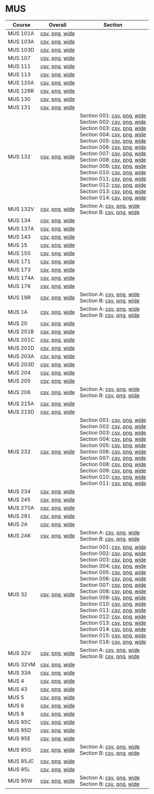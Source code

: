 # MUS

| Course | Overall | Section |
| ------ | ------- | ------- |
| MUS 101A | [csv](https://github.com/UCSD-Historical-Enrollment-Data/2023Fall/blob/main/overall/MUS%20101A.csv), [png](https://raw.githubusercontent.com/UCSD-Historical-Enrollment-Data/2023Fall/main/plot_overall/MUS%20101A.png), [wide](https://raw.githubusercontent.com/UCSD-Historical-Enrollment-Data/2023Fall/main/plot_overall_wide/MUS%20101A.png) |  |
| MUS 103A | [csv](https://github.com/UCSD-Historical-Enrollment-Data/2023Fall/blob/main/overall/MUS%20103A.csv), [png](https://raw.githubusercontent.com/UCSD-Historical-Enrollment-Data/2023Fall/main/plot_overall/MUS%20103A.png), [wide](https://raw.githubusercontent.com/UCSD-Historical-Enrollment-Data/2023Fall/main/plot_overall_wide/MUS%20103A.png) |  |
| MUS 103D | [csv](https://github.com/UCSD-Historical-Enrollment-Data/2023Fall/blob/main/overall/MUS%20103D.csv), [png](https://raw.githubusercontent.com/UCSD-Historical-Enrollment-Data/2023Fall/main/plot_overall/MUS%20103D.png), [wide](https://raw.githubusercontent.com/UCSD-Historical-Enrollment-Data/2023Fall/main/plot_overall_wide/MUS%20103D.png) |  |
| MUS 107 | [csv](https://github.com/UCSD-Historical-Enrollment-Data/2023Fall/blob/main/overall/MUS%20107.csv), [png](https://raw.githubusercontent.com/UCSD-Historical-Enrollment-Data/2023Fall/main/plot_overall/MUS%20107.png), [wide](https://raw.githubusercontent.com/UCSD-Historical-Enrollment-Data/2023Fall/main/plot_overall_wide/MUS%20107.png) |  |
| MUS 111 | [csv](https://github.com/UCSD-Historical-Enrollment-Data/2023Fall/blob/main/overall/MUS%20111.csv), [png](https://raw.githubusercontent.com/UCSD-Historical-Enrollment-Data/2023Fall/main/plot_overall/MUS%20111.png), [wide](https://raw.githubusercontent.com/UCSD-Historical-Enrollment-Data/2023Fall/main/plot_overall_wide/MUS%20111.png) |  |
| MUS 113 | [csv](https://github.com/UCSD-Historical-Enrollment-Data/2023Fall/blob/main/overall/MUS%20113.csv), [png](https://raw.githubusercontent.com/UCSD-Historical-Enrollment-Data/2023Fall/main/plot_overall/MUS%20113.png), [wide](https://raw.githubusercontent.com/UCSD-Historical-Enrollment-Data/2023Fall/main/plot_overall_wide/MUS%20113.png) |  |
| MUS 120A | [csv](https://github.com/UCSD-Historical-Enrollment-Data/2023Fall/blob/main/overall/MUS%20120A.csv), [png](https://raw.githubusercontent.com/UCSD-Historical-Enrollment-Data/2023Fall/main/plot_overall/MUS%20120A.png), [wide](https://raw.githubusercontent.com/UCSD-Historical-Enrollment-Data/2023Fall/main/plot_overall_wide/MUS%20120A.png) |  |
| MUS 126R | [csv](https://github.com/UCSD-Historical-Enrollment-Data/2023Fall/blob/main/overall/MUS%20126R.csv), [png](https://raw.githubusercontent.com/UCSD-Historical-Enrollment-Data/2023Fall/main/plot_overall/MUS%20126R.png), [wide](https://raw.githubusercontent.com/UCSD-Historical-Enrollment-Data/2023Fall/main/plot_overall_wide/MUS%20126R.png) |  |
| MUS 130 | [csv](https://github.com/UCSD-Historical-Enrollment-Data/2023Fall/blob/main/overall/MUS%20130.csv), [png](https://raw.githubusercontent.com/UCSD-Historical-Enrollment-Data/2023Fall/main/plot_overall/MUS%20130.png), [wide](https://raw.githubusercontent.com/UCSD-Historical-Enrollment-Data/2023Fall/main/plot_overall_wide/MUS%20130.png) |  |
| MUS 131 | [csv](https://github.com/UCSD-Historical-Enrollment-Data/2023Fall/blob/main/overall/MUS%20131.csv), [png](https://raw.githubusercontent.com/UCSD-Historical-Enrollment-Data/2023Fall/main/plot_overall/MUS%20131.png), [wide](https://raw.githubusercontent.com/UCSD-Historical-Enrollment-Data/2023Fall/main/plot_overall_wide/MUS%20131.png) |  |
| MUS 132 | [csv](https://github.com/UCSD-Historical-Enrollment-Data/2023Fall/blob/main/overall/MUS%20132.csv), [png](https://raw.githubusercontent.com/UCSD-Historical-Enrollment-Data/2023Fall/main/plot_overall/MUS%20132.png), [wide](https://raw.githubusercontent.com/UCSD-Historical-Enrollment-Data/2023Fall/main/plot_overall_wide/MUS%20132.png) | Section 001: [csv](https://github.com/UCSD-Historical-Enrollment-Data/2023Fall/blob/main/section/MUS%20132_001.csv), [png](https://raw.githubusercontent.com/UCSD-Historical-Enrollment-Data/2023Fall/main/plot_section/MUS%20132_001.png), [wide](https://raw.githubusercontent.com/UCSD-Historical-Enrollment-Data/2023Fall/main/plot_section_wide/MUS%20132_001.png)<br>Section 002: [csv](https://github.com/UCSD-Historical-Enrollment-Data/2023Fall/blob/main/section/MUS%20132_002.csv), [png](https://raw.githubusercontent.com/UCSD-Historical-Enrollment-Data/2023Fall/main/plot_section/MUS%20132_002.png), [wide](https://raw.githubusercontent.com/UCSD-Historical-Enrollment-Data/2023Fall/main/plot_section_wide/MUS%20132_002.png)<br>Section 003: [csv](https://github.com/UCSD-Historical-Enrollment-Data/2023Fall/blob/main/section/MUS%20132_003.csv), [png](https://raw.githubusercontent.com/UCSD-Historical-Enrollment-Data/2023Fall/main/plot_section/MUS%20132_003.png), [wide](https://raw.githubusercontent.com/UCSD-Historical-Enrollment-Data/2023Fall/main/plot_section_wide/MUS%20132_003.png)<br>Section 004: [csv](https://github.com/UCSD-Historical-Enrollment-Data/2023Fall/blob/main/section/MUS%20132_004.csv), [png](https://raw.githubusercontent.com/UCSD-Historical-Enrollment-Data/2023Fall/main/plot_section/MUS%20132_004.png), [wide](https://raw.githubusercontent.com/UCSD-Historical-Enrollment-Data/2023Fall/main/plot_section_wide/MUS%20132_004.png)<br>Section 005: [csv](https://github.com/UCSD-Historical-Enrollment-Data/2023Fall/blob/main/section/MUS%20132_005.csv), [png](https://raw.githubusercontent.com/UCSD-Historical-Enrollment-Data/2023Fall/main/plot_section/MUS%20132_005.png), [wide](https://raw.githubusercontent.com/UCSD-Historical-Enrollment-Data/2023Fall/main/plot_section_wide/MUS%20132_005.png)<br>Section 006: [csv](https://github.com/UCSD-Historical-Enrollment-Data/2023Fall/blob/main/section/MUS%20132_006.csv), [png](https://raw.githubusercontent.com/UCSD-Historical-Enrollment-Data/2023Fall/main/plot_section/MUS%20132_006.png), [wide](https://raw.githubusercontent.com/UCSD-Historical-Enrollment-Data/2023Fall/main/plot_section_wide/MUS%20132_006.png)<br>Section 007: [csv](https://github.com/UCSD-Historical-Enrollment-Data/2023Fall/blob/main/section/MUS%20132_007.csv), [png](https://raw.githubusercontent.com/UCSD-Historical-Enrollment-Data/2023Fall/main/plot_section/MUS%20132_007.png), [wide](https://raw.githubusercontent.com/UCSD-Historical-Enrollment-Data/2023Fall/main/plot_section_wide/MUS%20132_007.png)<br>Section 008: [csv](https://github.com/UCSD-Historical-Enrollment-Data/2023Fall/blob/main/section/MUS%20132_008.csv), [png](https://raw.githubusercontent.com/UCSD-Historical-Enrollment-Data/2023Fall/main/plot_section/MUS%20132_008.png), [wide](https://raw.githubusercontent.com/UCSD-Historical-Enrollment-Data/2023Fall/main/plot_section_wide/MUS%20132_008.png)<br>Section 009: [csv](https://github.com/UCSD-Historical-Enrollment-Data/2023Fall/blob/main/section/MUS%20132_009.csv), [png](https://raw.githubusercontent.com/UCSD-Historical-Enrollment-Data/2023Fall/main/plot_section/MUS%20132_009.png), [wide](https://raw.githubusercontent.com/UCSD-Historical-Enrollment-Data/2023Fall/main/plot_section_wide/MUS%20132_009.png)<br>Section 010: [csv](https://github.com/UCSD-Historical-Enrollment-Data/2023Fall/blob/main/section/MUS%20132_010.csv), [png](https://raw.githubusercontent.com/UCSD-Historical-Enrollment-Data/2023Fall/main/plot_section/MUS%20132_010.png), [wide](https://raw.githubusercontent.com/UCSD-Historical-Enrollment-Data/2023Fall/main/plot_section_wide/MUS%20132_010.png)<br>Section 011: [csv](https://github.com/UCSD-Historical-Enrollment-Data/2023Fall/blob/main/section/MUS%20132_011.csv), [png](https://raw.githubusercontent.com/UCSD-Historical-Enrollment-Data/2023Fall/main/plot_section/MUS%20132_011.png), [wide](https://raw.githubusercontent.com/UCSD-Historical-Enrollment-Data/2023Fall/main/plot_section_wide/MUS%20132_011.png)<br>Section 012: [csv](https://github.com/UCSD-Historical-Enrollment-Data/2023Fall/blob/main/section/MUS%20132_012.csv), [png](https://raw.githubusercontent.com/UCSD-Historical-Enrollment-Data/2023Fall/main/plot_section/MUS%20132_012.png), [wide](https://raw.githubusercontent.com/UCSD-Historical-Enrollment-Data/2023Fall/main/plot_section_wide/MUS%20132_012.png)<br>Section 013: [csv](https://github.com/UCSD-Historical-Enrollment-Data/2023Fall/blob/main/section/MUS%20132_013.csv), [png](https://raw.githubusercontent.com/UCSD-Historical-Enrollment-Data/2023Fall/main/plot_section/MUS%20132_013.png), [wide](https://raw.githubusercontent.com/UCSD-Historical-Enrollment-Data/2023Fall/main/plot_section_wide/MUS%20132_013.png)<br>Section 014: [csv](https://github.com/UCSD-Historical-Enrollment-Data/2023Fall/blob/main/section/MUS%20132_014.csv), [png](https://raw.githubusercontent.com/UCSD-Historical-Enrollment-Data/2023Fall/main/plot_section/MUS%20132_014.png), [wide](https://raw.githubusercontent.com/UCSD-Historical-Enrollment-Data/2023Fall/main/plot_section_wide/MUS%20132_014.png) |
| MUS 132V | [csv](https://github.com/UCSD-Historical-Enrollment-Data/2023Fall/blob/main/overall/MUS%20132V.csv), [png](https://raw.githubusercontent.com/UCSD-Historical-Enrollment-Data/2023Fall/main/plot_overall/MUS%20132V.png), [wide](https://raw.githubusercontent.com/UCSD-Historical-Enrollment-Data/2023Fall/main/plot_overall_wide/MUS%20132V.png) | Section A: [csv](https://github.com/UCSD-Historical-Enrollment-Data/2023Fall/blob/main/section/MUS%20132V_A.csv), [png](https://raw.githubusercontent.com/UCSD-Historical-Enrollment-Data/2023Fall/main/plot_section/MUS%20132V_A.png), [wide](https://raw.githubusercontent.com/UCSD-Historical-Enrollment-Data/2023Fall/main/plot_section_wide/MUS%20132V_A.png)<br>Section B: [csv](https://github.com/UCSD-Historical-Enrollment-Data/2023Fall/blob/main/section/MUS%20132V_B.csv), [png](https://raw.githubusercontent.com/UCSD-Historical-Enrollment-Data/2023Fall/main/plot_section/MUS%20132V_B.png), [wide](https://raw.githubusercontent.com/UCSD-Historical-Enrollment-Data/2023Fall/main/plot_section_wide/MUS%20132V_B.png) |
| MUS 134 | [csv](https://github.com/UCSD-Historical-Enrollment-Data/2023Fall/blob/main/overall/MUS%20134.csv), [png](https://raw.githubusercontent.com/UCSD-Historical-Enrollment-Data/2023Fall/main/plot_overall/MUS%20134.png), [wide](https://raw.githubusercontent.com/UCSD-Historical-Enrollment-Data/2023Fall/main/plot_overall_wide/MUS%20134.png) |  |
| MUS 137A | [csv](https://github.com/UCSD-Historical-Enrollment-Data/2023Fall/blob/main/overall/MUS%20137A.csv), [png](https://raw.githubusercontent.com/UCSD-Historical-Enrollment-Data/2023Fall/main/plot_overall/MUS%20137A.png), [wide](https://raw.githubusercontent.com/UCSD-Historical-Enrollment-Data/2023Fall/main/plot_overall_wide/MUS%20137A.png) |  |
| MUS 143 | [csv](https://github.com/UCSD-Historical-Enrollment-Data/2023Fall/blob/main/overall/MUS%20143.csv), [png](https://raw.githubusercontent.com/UCSD-Historical-Enrollment-Data/2023Fall/main/plot_overall/MUS%20143.png), [wide](https://raw.githubusercontent.com/UCSD-Historical-Enrollment-Data/2023Fall/main/plot_overall_wide/MUS%20143.png) |  |
| MUS 15 | [csv](https://github.com/UCSD-Historical-Enrollment-Data/2023Fall/blob/main/overall/MUS%2015.csv), [png](https://raw.githubusercontent.com/UCSD-Historical-Enrollment-Data/2023Fall/main/plot_overall/MUS%2015.png), [wide](https://raw.githubusercontent.com/UCSD-Historical-Enrollment-Data/2023Fall/main/plot_overall_wide/MUS%2015.png) |  |
| MUS 150 | [csv](https://github.com/UCSD-Historical-Enrollment-Data/2023Fall/blob/main/overall/MUS%20150.csv), [png](https://raw.githubusercontent.com/UCSD-Historical-Enrollment-Data/2023Fall/main/plot_overall/MUS%20150.png), [wide](https://raw.githubusercontent.com/UCSD-Historical-Enrollment-Data/2023Fall/main/plot_overall_wide/MUS%20150.png) |  |
| MUS 171 | [csv](https://github.com/UCSD-Historical-Enrollment-Data/2023Fall/blob/main/overall/MUS%20171.csv), [png](https://raw.githubusercontent.com/UCSD-Historical-Enrollment-Data/2023Fall/main/plot_overall/MUS%20171.png), [wide](https://raw.githubusercontent.com/UCSD-Historical-Enrollment-Data/2023Fall/main/plot_overall_wide/MUS%20171.png) |  |
| MUS 173 | [csv](https://github.com/UCSD-Historical-Enrollment-Data/2023Fall/blob/main/overall/MUS%20173.csv), [png](https://raw.githubusercontent.com/UCSD-Historical-Enrollment-Data/2023Fall/main/plot_overall/MUS%20173.png), [wide](https://raw.githubusercontent.com/UCSD-Historical-Enrollment-Data/2023Fall/main/plot_overall_wide/MUS%20173.png) |  |
| MUS 174A | [csv](https://github.com/UCSD-Historical-Enrollment-Data/2023Fall/blob/main/overall/MUS%20174A.csv), [png](https://raw.githubusercontent.com/UCSD-Historical-Enrollment-Data/2023Fall/main/plot_overall/MUS%20174A.png), [wide](https://raw.githubusercontent.com/UCSD-Historical-Enrollment-Data/2023Fall/main/plot_overall_wide/MUS%20174A.png) |  |
| MUS 176 | [csv](https://github.com/UCSD-Historical-Enrollment-Data/2023Fall/blob/main/overall/MUS%20176.csv), [png](https://raw.githubusercontent.com/UCSD-Historical-Enrollment-Data/2023Fall/main/plot_overall/MUS%20176.png), [wide](https://raw.githubusercontent.com/UCSD-Historical-Enrollment-Data/2023Fall/main/plot_overall_wide/MUS%20176.png) |  |
| MUS 19R | [csv](https://github.com/UCSD-Historical-Enrollment-Data/2023Fall/blob/main/overall/MUS%2019R.csv), [png](https://raw.githubusercontent.com/UCSD-Historical-Enrollment-Data/2023Fall/main/plot_overall/MUS%2019R.png), [wide](https://raw.githubusercontent.com/UCSD-Historical-Enrollment-Data/2023Fall/main/plot_overall_wide/MUS%2019R.png) | Section A: [csv](https://github.com/UCSD-Historical-Enrollment-Data/2023Fall/blob/main/section/MUS%2019R_A.csv), [png](https://raw.githubusercontent.com/UCSD-Historical-Enrollment-Data/2023Fall/main/plot_section/MUS%2019R_A.png), [wide](https://raw.githubusercontent.com/UCSD-Historical-Enrollment-Data/2023Fall/main/plot_section_wide/MUS%2019R_A.png)<br>Section B: [csv](https://github.com/UCSD-Historical-Enrollment-Data/2023Fall/blob/main/section/MUS%2019R_B.csv), [png](https://raw.githubusercontent.com/UCSD-Historical-Enrollment-Data/2023Fall/main/plot_section/MUS%2019R_B.png), [wide](https://raw.githubusercontent.com/UCSD-Historical-Enrollment-Data/2023Fall/main/plot_section_wide/MUS%2019R_B.png) |
| MUS 1A | [csv](https://github.com/UCSD-Historical-Enrollment-Data/2023Fall/blob/main/overall/MUS%201A.csv), [png](https://raw.githubusercontent.com/UCSD-Historical-Enrollment-Data/2023Fall/main/plot_overall/MUS%201A.png), [wide](https://raw.githubusercontent.com/UCSD-Historical-Enrollment-Data/2023Fall/main/plot_overall_wide/MUS%201A.png) | Section A: [csv](https://github.com/UCSD-Historical-Enrollment-Data/2023Fall/blob/main/section/MUS%201A_A.csv), [png](https://raw.githubusercontent.com/UCSD-Historical-Enrollment-Data/2023Fall/main/plot_section/MUS%201A_A.png), [wide](https://raw.githubusercontent.com/UCSD-Historical-Enrollment-Data/2023Fall/main/plot_section_wide/MUS%201A_A.png)<br>Section B: [csv](https://github.com/UCSD-Historical-Enrollment-Data/2023Fall/blob/main/section/MUS%201A_B.csv), [png](https://raw.githubusercontent.com/UCSD-Historical-Enrollment-Data/2023Fall/main/plot_section/MUS%201A_B.png), [wide](https://raw.githubusercontent.com/UCSD-Historical-Enrollment-Data/2023Fall/main/plot_section_wide/MUS%201A_B.png) |
| MUS 20 | [csv](https://github.com/UCSD-Historical-Enrollment-Data/2023Fall/blob/main/overall/MUS%2020.csv), [png](https://raw.githubusercontent.com/UCSD-Historical-Enrollment-Data/2023Fall/main/plot_overall/MUS%2020.png), [wide](https://raw.githubusercontent.com/UCSD-Historical-Enrollment-Data/2023Fall/main/plot_overall_wide/MUS%2020.png) |  |
| MUS 201B | [csv](https://github.com/UCSD-Historical-Enrollment-Data/2023Fall/blob/main/overall/MUS%20201B.csv), [png](https://raw.githubusercontent.com/UCSD-Historical-Enrollment-Data/2023Fall/main/plot_overall/MUS%20201B.png), [wide](https://raw.githubusercontent.com/UCSD-Historical-Enrollment-Data/2023Fall/main/plot_overall_wide/MUS%20201B.png) |  |
| MUS 201C | [csv](https://github.com/UCSD-Historical-Enrollment-Data/2023Fall/blob/main/overall/MUS%20201C.csv), [png](https://raw.githubusercontent.com/UCSD-Historical-Enrollment-Data/2023Fall/main/plot_overall/MUS%20201C.png), [wide](https://raw.githubusercontent.com/UCSD-Historical-Enrollment-Data/2023Fall/main/plot_overall_wide/MUS%20201C.png) |  |
| MUS 201D | [csv](https://github.com/UCSD-Historical-Enrollment-Data/2023Fall/blob/main/overall/MUS%20201D.csv), [png](https://raw.githubusercontent.com/UCSD-Historical-Enrollment-Data/2023Fall/main/plot_overall/MUS%20201D.png), [wide](https://raw.githubusercontent.com/UCSD-Historical-Enrollment-Data/2023Fall/main/plot_overall_wide/MUS%20201D.png) |  |
| MUS 203A | [csv](https://github.com/UCSD-Historical-Enrollment-Data/2023Fall/blob/main/overall/MUS%20203A.csv), [png](https://raw.githubusercontent.com/UCSD-Historical-Enrollment-Data/2023Fall/main/plot_overall/MUS%20203A.png), [wide](https://raw.githubusercontent.com/UCSD-Historical-Enrollment-Data/2023Fall/main/plot_overall_wide/MUS%20203A.png) |  |
| MUS 203D | [csv](https://github.com/UCSD-Historical-Enrollment-Data/2023Fall/blob/main/overall/MUS%20203D.csv), [png](https://raw.githubusercontent.com/UCSD-Historical-Enrollment-Data/2023Fall/main/plot_overall/MUS%20203D.png), [wide](https://raw.githubusercontent.com/UCSD-Historical-Enrollment-Data/2023Fall/main/plot_overall_wide/MUS%20203D.png) |  |
| MUS 204 | [csv](https://github.com/UCSD-Historical-Enrollment-Data/2023Fall/blob/main/overall/MUS%20204.csv), [png](https://raw.githubusercontent.com/UCSD-Historical-Enrollment-Data/2023Fall/main/plot_overall/MUS%20204.png), [wide](https://raw.githubusercontent.com/UCSD-Historical-Enrollment-Data/2023Fall/main/plot_overall_wide/MUS%20204.png) |  |
| MUS 205 | [csv](https://github.com/UCSD-Historical-Enrollment-Data/2023Fall/blob/main/overall/MUS%20205.csv), [png](https://raw.githubusercontent.com/UCSD-Historical-Enrollment-Data/2023Fall/main/plot_overall/MUS%20205.png), [wide](https://raw.githubusercontent.com/UCSD-Historical-Enrollment-Data/2023Fall/main/plot_overall_wide/MUS%20205.png) |  |
| MUS 206 | [csv](https://github.com/UCSD-Historical-Enrollment-Data/2023Fall/blob/main/overall/MUS%20206.csv), [png](https://raw.githubusercontent.com/UCSD-Historical-Enrollment-Data/2023Fall/main/plot_overall/MUS%20206.png), [wide](https://raw.githubusercontent.com/UCSD-Historical-Enrollment-Data/2023Fall/main/plot_overall_wide/MUS%20206.png) | Section A: [csv](https://github.com/UCSD-Historical-Enrollment-Data/2023Fall/blob/main/section/MUS%20206_A.csv), [png](https://raw.githubusercontent.com/UCSD-Historical-Enrollment-Data/2023Fall/main/plot_section/MUS%20206_A.png), [wide](https://raw.githubusercontent.com/UCSD-Historical-Enrollment-Data/2023Fall/main/plot_section_wide/MUS%20206_A.png)<br>Section B: [csv](https://github.com/UCSD-Historical-Enrollment-Data/2023Fall/blob/main/section/MUS%20206_B.csv), [png](https://raw.githubusercontent.com/UCSD-Historical-Enrollment-Data/2023Fall/main/plot_section/MUS%20206_B.png), [wide](https://raw.githubusercontent.com/UCSD-Historical-Enrollment-Data/2023Fall/main/plot_section_wide/MUS%20206_B.png) |
| MUS 215A | [csv](https://github.com/UCSD-Historical-Enrollment-Data/2023Fall/blob/main/overall/MUS%20215A.csv), [png](https://raw.githubusercontent.com/UCSD-Historical-Enrollment-Data/2023Fall/main/plot_overall/MUS%20215A.png), [wide](https://raw.githubusercontent.com/UCSD-Historical-Enrollment-Data/2023Fall/main/plot_overall_wide/MUS%20215A.png) |  |
| MUS 215D | [csv](https://github.com/UCSD-Historical-Enrollment-Data/2023Fall/blob/main/overall/MUS%20215D.csv), [png](https://raw.githubusercontent.com/UCSD-Historical-Enrollment-Data/2023Fall/main/plot_overall/MUS%20215D.png), [wide](https://raw.githubusercontent.com/UCSD-Historical-Enrollment-Data/2023Fall/main/plot_overall_wide/MUS%20215D.png) |  |
| MUS 232 | [csv](https://github.com/UCSD-Historical-Enrollment-Data/2023Fall/blob/main/overall/MUS%20232.csv), [png](https://raw.githubusercontent.com/UCSD-Historical-Enrollment-Data/2023Fall/main/plot_overall/MUS%20232.png), [wide](https://raw.githubusercontent.com/UCSD-Historical-Enrollment-Data/2023Fall/main/plot_overall_wide/MUS%20232.png) | Section 001: [csv](https://github.com/UCSD-Historical-Enrollment-Data/2023Fall/blob/main/section/MUS%20232_001.csv), [png](https://raw.githubusercontent.com/UCSD-Historical-Enrollment-Data/2023Fall/main/plot_section/MUS%20232_001.png), [wide](https://raw.githubusercontent.com/UCSD-Historical-Enrollment-Data/2023Fall/main/plot_section_wide/MUS%20232_001.png)<br>Section 002: [csv](https://github.com/UCSD-Historical-Enrollment-Data/2023Fall/blob/main/section/MUS%20232_002.csv), [png](https://raw.githubusercontent.com/UCSD-Historical-Enrollment-Data/2023Fall/main/plot_section/MUS%20232_002.png), [wide](https://raw.githubusercontent.com/UCSD-Historical-Enrollment-Data/2023Fall/main/plot_section_wide/MUS%20232_002.png)<br>Section 003: [csv](https://github.com/UCSD-Historical-Enrollment-Data/2023Fall/blob/main/section/MUS%20232_003.csv), [png](https://raw.githubusercontent.com/UCSD-Historical-Enrollment-Data/2023Fall/main/plot_section/MUS%20232_003.png), [wide](https://raw.githubusercontent.com/UCSD-Historical-Enrollment-Data/2023Fall/main/plot_section_wide/MUS%20232_003.png)<br>Section 004: [csv](https://github.com/UCSD-Historical-Enrollment-Data/2023Fall/blob/main/section/MUS%20232_004.csv), [png](https://raw.githubusercontent.com/UCSD-Historical-Enrollment-Data/2023Fall/main/plot_section/MUS%20232_004.png), [wide](https://raw.githubusercontent.com/UCSD-Historical-Enrollment-Data/2023Fall/main/plot_section_wide/MUS%20232_004.png)<br>Section 005: [csv](https://github.com/UCSD-Historical-Enrollment-Data/2023Fall/blob/main/section/MUS%20232_005.csv), [png](https://raw.githubusercontent.com/UCSD-Historical-Enrollment-Data/2023Fall/main/plot_section/MUS%20232_005.png), [wide](https://raw.githubusercontent.com/UCSD-Historical-Enrollment-Data/2023Fall/main/plot_section_wide/MUS%20232_005.png)<br>Section 006: [csv](https://github.com/UCSD-Historical-Enrollment-Data/2023Fall/blob/main/section/MUS%20232_006.csv), [png](https://raw.githubusercontent.com/UCSD-Historical-Enrollment-Data/2023Fall/main/plot_section/MUS%20232_006.png), [wide](https://raw.githubusercontent.com/UCSD-Historical-Enrollment-Data/2023Fall/main/plot_section_wide/MUS%20232_006.png)<br>Section 007: [csv](https://github.com/UCSD-Historical-Enrollment-Data/2023Fall/blob/main/section/MUS%20232_007.csv), [png](https://raw.githubusercontent.com/UCSD-Historical-Enrollment-Data/2023Fall/main/plot_section/MUS%20232_007.png), [wide](https://raw.githubusercontent.com/UCSD-Historical-Enrollment-Data/2023Fall/main/plot_section_wide/MUS%20232_007.png)<br>Section 008: [csv](https://github.com/UCSD-Historical-Enrollment-Data/2023Fall/blob/main/section/MUS%20232_008.csv), [png](https://raw.githubusercontent.com/UCSD-Historical-Enrollment-Data/2023Fall/main/plot_section/MUS%20232_008.png), [wide](https://raw.githubusercontent.com/UCSD-Historical-Enrollment-Data/2023Fall/main/plot_section_wide/MUS%20232_008.png)<br>Section 009: [csv](https://github.com/UCSD-Historical-Enrollment-Data/2023Fall/blob/main/section/MUS%20232_009.csv), [png](https://raw.githubusercontent.com/UCSD-Historical-Enrollment-Data/2023Fall/main/plot_section/MUS%20232_009.png), [wide](https://raw.githubusercontent.com/UCSD-Historical-Enrollment-Data/2023Fall/main/plot_section_wide/MUS%20232_009.png)<br>Section 010: [csv](https://github.com/UCSD-Historical-Enrollment-Data/2023Fall/blob/main/section/MUS%20232_010.csv), [png](https://raw.githubusercontent.com/UCSD-Historical-Enrollment-Data/2023Fall/main/plot_section/MUS%20232_010.png), [wide](https://raw.githubusercontent.com/UCSD-Historical-Enrollment-Data/2023Fall/main/plot_section_wide/MUS%20232_010.png)<br>Section 011: [csv](https://github.com/UCSD-Historical-Enrollment-Data/2023Fall/blob/main/section/MUS%20232_011.csv), [png](https://raw.githubusercontent.com/UCSD-Historical-Enrollment-Data/2023Fall/main/plot_section/MUS%20232_011.png), [wide](https://raw.githubusercontent.com/UCSD-Historical-Enrollment-Data/2023Fall/main/plot_section_wide/MUS%20232_011.png) |
| MUS 234 | [csv](https://github.com/UCSD-Historical-Enrollment-Data/2023Fall/blob/main/overall/MUS%20234.csv), [png](https://raw.githubusercontent.com/UCSD-Historical-Enrollment-Data/2023Fall/main/plot_overall/MUS%20234.png), [wide](https://raw.githubusercontent.com/UCSD-Historical-Enrollment-Data/2023Fall/main/plot_overall_wide/MUS%20234.png) |  |
| MUS 245 | [csv](https://github.com/UCSD-Historical-Enrollment-Data/2023Fall/blob/main/overall/MUS%20245.csv), [png](https://raw.githubusercontent.com/UCSD-Historical-Enrollment-Data/2023Fall/main/plot_overall/MUS%20245.png), [wide](https://raw.githubusercontent.com/UCSD-Historical-Enrollment-Data/2023Fall/main/plot_overall_wide/MUS%20245.png) |  |
| MUS 270A | [csv](https://github.com/UCSD-Historical-Enrollment-Data/2023Fall/blob/main/overall/MUS%20270A.csv), [png](https://raw.githubusercontent.com/UCSD-Historical-Enrollment-Data/2023Fall/main/plot_overall/MUS%20270A.png), [wide](https://raw.githubusercontent.com/UCSD-Historical-Enrollment-Data/2023Fall/main/plot_overall_wide/MUS%20270A.png) |  |
| MUS 291 | [csv](https://github.com/UCSD-Historical-Enrollment-Data/2023Fall/blob/main/overall/MUS%20291.csv), [png](https://raw.githubusercontent.com/UCSD-Historical-Enrollment-Data/2023Fall/main/plot_overall/MUS%20291.png), [wide](https://raw.githubusercontent.com/UCSD-Historical-Enrollment-Data/2023Fall/main/plot_overall_wide/MUS%20291.png) |  |
| MUS 2A | [csv](https://github.com/UCSD-Historical-Enrollment-Data/2023Fall/blob/main/overall/MUS%202A.csv), [png](https://raw.githubusercontent.com/UCSD-Historical-Enrollment-Data/2023Fall/main/plot_overall/MUS%202A.png), [wide](https://raw.githubusercontent.com/UCSD-Historical-Enrollment-Data/2023Fall/main/plot_overall_wide/MUS%202A.png) |  |
| MUS 2AK | [csv](https://github.com/UCSD-Historical-Enrollment-Data/2023Fall/blob/main/overall/MUS%202AK.csv), [png](https://raw.githubusercontent.com/UCSD-Historical-Enrollment-Data/2023Fall/main/plot_overall/MUS%202AK.png), [wide](https://raw.githubusercontent.com/UCSD-Historical-Enrollment-Data/2023Fall/main/plot_overall_wide/MUS%202AK.png) | Section A: [csv](https://github.com/UCSD-Historical-Enrollment-Data/2023Fall/blob/main/section/MUS%202AK_A.csv), [png](https://raw.githubusercontent.com/UCSD-Historical-Enrollment-Data/2023Fall/main/plot_section/MUS%202AK_A.png), [wide](https://raw.githubusercontent.com/UCSD-Historical-Enrollment-Data/2023Fall/main/plot_section_wide/MUS%202AK_A.png)<br>Section B: [csv](https://github.com/UCSD-Historical-Enrollment-Data/2023Fall/blob/main/section/MUS%202AK_B.csv), [png](https://raw.githubusercontent.com/UCSD-Historical-Enrollment-Data/2023Fall/main/plot_section/MUS%202AK_B.png), [wide](https://raw.githubusercontent.com/UCSD-Historical-Enrollment-Data/2023Fall/main/plot_section_wide/MUS%202AK_B.png) |
| MUS 32 | [csv](https://github.com/UCSD-Historical-Enrollment-Data/2023Fall/blob/main/overall/MUS%2032.csv), [png](https://raw.githubusercontent.com/UCSD-Historical-Enrollment-Data/2023Fall/main/plot_overall/MUS%2032.png), [wide](https://raw.githubusercontent.com/UCSD-Historical-Enrollment-Data/2023Fall/main/plot_overall_wide/MUS%2032.png) | Section 001: [csv](https://github.com/UCSD-Historical-Enrollment-Data/2023Fall/blob/main/section/MUS%2032_001.csv), [png](https://raw.githubusercontent.com/UCSD-Historical-Enrollment-Data/2023Fall/main/plot_section/MUS%2032_001.png), [wide](https://raw.githubusercontent.com/UCSD-Historical-Enrollment-Data/2023Fall/main/plot_section_wide/MUS%2032_001.png)<br>Section 002: [csv](https://github.com/UCSD-Historical-Enrollment-Data/2023Fall/blob/main/section/MUS%2032_002.csv), [png](https://raw.githubusercontent.com/UCSD-Historical-Enrollment-Data/2023Fall/main/plot_section/MUS%2032_002.png), [wide](https://raw.githubusercontent.com/UCSD-Historical-Enrollment-Data/2023Fall/main/plot_section_wide/MUS%2032_002.png)<br>Section 003: [csv](https://github.com/UCSD-Historical-Enrollment-Data/2023Fall/blob/main/section/MUS%2032_003.csv), [png](https://raw.githubusercontent.com/UCSD-Historical-Enrollment-Data/2023Fall/main/plot_section/MUS%2032_003.png), [wide](https://raw.githubusercontent.com/UCSD-Historical-Enrollment-Data/2023Fall/main/plot_section_wide/MUS%2032_003.png)<br>Section 004: [csv](https://github.com/UCSD-Historical-Enrollment-Data/2023Fall/blob/main/section/MUS%2032_004.csv), [png](https://raw.githubusercontent.com/UCSD-Historical-Enrollment-Data/2023Fall/main/plot_section/MUS%2032_004.png), [wide](https://raw.githubusercontent.com/UCSD-Historical-Enrollment-Data/2023Fall/main/plot_section_wide/MUS%2032_004.png)<br>Section 005: [csv](https://github.com/UCSD-Historical-Enrollment-Data/2023Fall/blob/main/section/MUS%2032_005.csv), [png](https://raw.githubusercontent.com/UCSD-Historical-Enrollment-Data/2023Fall/main/plot_section/MUS%2032_005.png), [wide](https://raw.githubusercontent.com/UCSD-Historical-Enrollment-Data/2023Fall/main/plot_section_wide/MUS%2032_005.png)<br>Section 006: [csv](https://github.com/UCSD-Historical-Enrollment-Data/2023Fall/blob/main/section/MUS%2032_006.csv), [png](https://raw.githubusercontent.com/UCSD-Historical-Enrollment-Data/2023Fall/main/plot_section/MUS%2032_006.png), [wide](https://raw.githubusercontent.com/UCSD-Historical-Enrollment-Data/2023Fall/main/plot_section_wide/MUS%2032_006.png)<br>Section 007: [csv](https://github.com/UCSD-Historical-Enrollment-Data/2023Fall/blob/main/section/MUS%2032_007.csv), [png](https://raw.githubusercontent.com/UCSD-Historical-Enrollment-Data/2023Fall/main/plot_section/MUS%2032_007.png), [wide](https://raw.githubusercontent.com/UCSD-Historical-Enrollment-Data/2023Fall/main/plot_section_wide/MUS%2032_007.png)<br>Section 008: [csv](https://github.com/UCSD-Historical-Enrollment-Data/2023Fall/blob/main/section/MUS%2032_008.csv), [png](https://raw.githubusercontent.com/UCSD-Historical-Enrollment-Data/2023Fall/main/plot_section/MUS%2032_008.png), [wide](https://raw.githubusercontent.com/UCSD-Historical-Enrollment-Data/2023Fall/main/plot_section_wide/MUS%2032_008.png)<br>Section 009: [csv](https://github.com/UCSD-Historical-Enrollment-Data/2023Fall/blob/main/section/MUS%2032_009.csv), [png](https://raw.githubusercontent.com/UCSD-Historical-Enrollment-Data/2023Fall/main/plot_section/MUS%2032_009.png), [wide](https://raw.githubusercontent.com/UCSD-Historical-Enrollment-Data/2023Fall/main/plot_section_wide/MUS%2032_009.png)<br>Section 010: [csv](https://github.com/UCSD-Historical-Enrollment-Data/2023Fall/blob/main/section/MUS%2032_010.csv), [png](https://raw.githubusercontent.com/UCSD-Historical-Enrollment-Data/2023Fall/main/plot_section/MUS%2032_010.png), [wide](https://raw.githubusercontent.com/UCSD-Historical-Enrollment-Data/2023Fall/main/plot_section_wide/MUS%2032_010.png)<br>Section 011: [csv](https://github.com/UCSD-Historical-Enrollment-Data/2023Fall/blob/main/section/MUS%2032_011.csv), [png](https://raw.githubusercontent.com/UCSD-Historical-Enrollment-Data/2023Fall/main/plot_section/MUS%2032_011.png), [wide](https://raw.githubusercontent.com/UCSD-Historical-Enrollment-Data/2023Fall/main/plot_section_wide/MUS%2032_011.png)<br>Section 012: [csv](https://github.com/UCSD-Historical-Enrollment-Data/2023Fall/blob/main/section/MUS%2032_012.csv), [png](https://raw.githubusercontent.com/UCSD-Historical-Enrollment-Data/2023Fall/main/plot_section/MUS%2032_012.png), [wide](https://raw.githubusercontent.com/UCSD-Historical-Enrollment-Data/2023Fall/main/plot_section_wide/MUS%2032_012.png)<br>Section 013: [csv](https://github.com/UCSD-Historical-Enrollment-Data/2023Fall/blob/main/section/MUS%2032_013.csv), [png](https://raw.githubusercontent.com/UCSD-Historical-Enrollment-Data/2023Fall/main/plot_section/MUS%2032_013.png), [wide](https://raw.githubusercontent.com/UCSD-Historical-Enrollment-Data/2023Fall/main/plot_section_wide/MUS%2032_013.png)<br>Section 014: [csv](https://github.com/UCSD-Historical-Enrollment-Data/2023Fall/blob/main/section/MUS%2032_014.csv), [png](https://raw.githubusercontent.com/UCSD-Historical-Enrollment-Data/2023Fall/main/plot_section/MUS%2032_014.png), [wide](https://raw.githubusercontent.com/UCSD-Historical-Enrollment-Data/2023Fall/main/plot_section_wide/MUS%2032_014.png)<br>Section 015: [csv](https://github.com/UCSD-Historical-Enrollment-Data/2023Fall/blob/main/section/MUS%2032_015.csv), [png](https://raw.githubusercontent.com/UCSD-Historical-Enrollment-Data/2023Fall/main/plot_section/MUS%2032_015.png), [wide](https://raw.githubusercontent.com/UCSD-Historical-Enrollment-Data/2023Fall/main/plot_section_wide/MUS%2032_015.png)<br>Section 016: [csv](https://github.com/UCSD-Historical-Enrollment-Data/2023Fall/blob/main/section/MUS%2032_016.csv), [png](https://raw.githubusercontent.com/UCSD-Historical-Enrollment-Data/2023Fall/main/plot_section/MUS%2032_016.png), [wide](https://raw.githubusercontent.com/UCSD-Historical-Enrollment-Data/2023Fall/main/plot_section_wide/MUS%2032_016.png) |
| MUS 32V | [csv](https://github.com/UCSD-Historical-Enrollment-Data/2023Fall/blob/main/overall/MUS%2032V.csv), [png](https://raw.githubusercontent.com/UCSD-Historical-Enrollment-Data/2023Fall/main/plot_overall/MUS%2032V.png), [wide](https://raw.githubusercontent.com/UCSD-Historical-Enrollment-Data/2023Fall/main/plot_overall_wide/MUS%2032V.png) | Section A: [csv](https://github.com/UCSD-Historical-Enrollment-Data/2023Fall/blob/main/section/MUS%2032V_A.csv), [png](https://raw.githubusercontent.com/UCSD-Historical-Enrollment-Data/2023Fall/main/plot_section/MUS%2032V_A.png), [wide](https://raw.githubusercontent.com/UCSD-Historical-Enrollment-Data/2023Fall/main/plot_section_wide/MUS%2032V_A.png)<br>Section B: [csv](https://github.com/UCSD-Historical-Enrollment-Data/2023Fall/blob/main/section/MUS%2032V_B.csv), [png](https://raw.githubusercontent.com/UCSD-Historical-Enrollment-Data/2023Fall/main/plot_section/MUS%2032V_B.png), [wide](https://raw.githubusercontent.com/UCSD-Historical-Enrollment-Data/2023Fall/main/plot_section_wide/MUS%2032V_B.png) |
| MUS 32VM | [csv](https://github.com/UCSD-Historical-Enrollment-Data/2023Fall/blob/main/overall/MUS%2032VM.csv), [png](https://raw.githubusercontent.com/UCSD-Historical-Enrollment-Data/2023Fall/main/plot_overall/MUS%2032VM.png), [wide](https://raw.githubusercontent.com/UCSD-Historical-Enrollment-Data/2023Fall/main/plot_overall_wide/MUS%2032VM.png) |  |
| MUS 33A | [csv](https://github.com/UCSD-Historical-Enrollment-Data/2023Fall/blob/main/overall/MUS%2033A.csv), [png](https://raw.githubusercontent.com/UCSD-Historical-Enrollment-Data/2023Fall/main/plot_overall/MUS%2033A.png), [wide](https://raw.githubusercontent.com/UCSD-Historical-Enrollment-Data/2023Fall/main/plot_overall_wide/MUS%2033A.png) |  |
| MUS 4 | [csv](https://github.com/UCSD-Historical-Enrollment-Data/2023Fall/blob/main/overall/MUS%204.csv), [png](https://raw.githubusercontent.com/UCSD-Historical-Enrollment-Data/2023Fall/main/plot_overall/MUS%204.png), [wide](https://raw.githubusercontent.com/UCSD-Historical-Enrollment-Data/2023Fall/main/plot_overall_wide/MUS%204.png) |  |
| MUS 43 | [csv](https://github.com/UCSD-Historical-Enrollment-Data/2023Fall/blob/main/overall/MUS%2043.csv), [png](https://raw.githubusercontent.com/UCSD-Historical-Enrollment-Data/2023Fall/main/plot_overall/MUS%2043.png), [wide](https://raw.githubusercontent.com/UCSD-Historical-Enrollment-Data/2023Fall/main/plot_overall_wide/MUS%2043.png) |  |
| MUS 5 | [csv](https://github.com/UCSD-Historical-Enrollment-Data/2023Fall/blob/main/overall/MUS%205.csv), [png](https://raw.githubusercontent.com/UCSD-Historical-Enrollment-Data/2023Fall/main/plot_overall/MUS%205.png), [wide](https://raw.githubusercontent.com/UCSD-Historical-Enrollment-Data/2023Fall/main/plot_overall_wide/MUS%205.png) |  |
| MUS 6 | [csv](https://github.com/UCSD-Historical-Enrollment-Data/2023Fall/blob/main/overall/MUS%206.csv), [png](https://raw.githubusercontent.com/UCSD-Historical-Enrollment-Data/2023Fall/main/plot_overall/MUS%206.png), [wide](https://raw.githubusercontent.com/UCSD-Historical-Enrollment-Data/2023Fall/main/plot_overall_wide/MUS%206.png) |  |
| MUS 8 | [csv](https://github.com/UCSD-Historical-Enrollment-Data/2023Fall/blob/main/overall/MUS%208.csv), [png](https://raw.githubusercontent.com/UCSD-Historical-Enrollment-Data/2023Fall/main/plot_overall/MUS%208.png), [wide](https://raw.githubusercontent.com/UCSD-Historical-Enrollment-Data/2023Fall/main/plot_overall_wide/MUS%208.png) |  |
| MUS 95C | [csv](https://github.com/UCSD-Historical-Enrollment-Data/2023Fall/blob/main/overall/MUS%2095C.csv), [png](https://raw.githubusercontent.com/UCSD-Historical-Enrollment-Data/2023Fall/main/plot_overall/MUS%2095C.png), [wide](https://raw.githubusercontent.com/UCSD-Historical-Enrollment-Data/2023Fall/main/plot_overall_wide/MUS%2095C.png) |  |
| MUS 95D | [csv](https://github.com/UCSD-Historical-Enrollment-Data/2023Fall/blob/main/overall/MUS%2095D.csv), [png](https://raw.githubusercontent.com/UCSD-Historical-Enrollment-Data/2023Fall/main/plot_overall/MUS%2095D.png), [wide](https://raw.githubusercontent.com/UCSD-Historical-Enrollment-Data/2023Fall/main/plot_overall_wide/MUS%2095D.png) |  |
| MUS 95E | [csv](https://github.com/UCSD-Historical-Enrollment-Data/2023Fall/blob/main/overall/MUS%2095E.csv), [png](https://raw.githubusercontent.com/UCSD-Historical-Enrollment-Data/2023Fall/main/plot_overall/MUS%2095E.png), [wide](https://raw.githubusercontent.com/UCSD-Historical-Enrollment-Data/2023Fall/main/plot_overall_wide/MUS%2095E.png) |  |
| MUS 95G | [csv](https://github.com/UCSD-Historical-Enrollment-Data/2023Fall/blob/main/overall/MUS%2095G.csv), [png](https://raw.githubusercontent.com/UCSD-Historical-Enrollment-Data/2023Fall/main/plot_overall/MUS%2095G.png), [wide](https://raw.githubusercontent.com/UCSD-Historical-Enrollment-Data/2023Fall/main/plot_overall_wide/MUS%2095G.png) | Section A: [csv](https://github.com/UCSD-Historical-Enrollment-Data/2023Fall/blob/main/section/MUS%2095G_A.csv), [png](https://raw.githubusercontent.com/UCSD-Historical-Enrollment-Data/2023Fall/main/plot_section/MUS%2095G_A.png), [wide](https://raw.githubusercontent.com/UCSD-Historical-Enrollment-Data/2023Fall/main/plot_section_wide/MUS%2095G_A.png)<br>Section B: [csv](https://github.com/UCSD-Historical-Enrollment-Data/2023Fall/blob/main/section/MUS%2095G_B.csv), [png](https://raw.githubusercontent.com/UCSD-Historical-Enrollment-Data/2023Fall/main/plot_section/MUS%2095G_B.png), [wide](https://raw.githubusercontent.com/UCSD-Historical-Enrollment-Data/2023Fall/main/plot_section_wide/MUS%2095G_B.png) |
| MUS 95JC | [csv](https://github.com/UCSD-Historical-Enrollment-Data/2023Fall/blob/main/overall/MUS%2095JC.csv), [png](https://raw.githubusercontent.com/UCSD-Historical-Enrollment-Data/2023Fall/main/plot_overall/MUS%2095JC.png), [wide](https://raw.githubusercontent.com/UCSD-Historical-Enrollment-Data/2023Fall/main/plot_overall_wide/MUS%2095JC.png) |  |
| MUS 95L | [csv](https://github.com/UCSD-Historical-Enrollment-Data/2023Fall/blob/main/overall/MUS%2095L.csv), [png](https://raw.githubusercontent.com/UCSD-Historical-Enrollment-Data/2023Fall/main/plot_overall/MUS%2095L.png), [wide](https://raw.githubusercontent.com/UCSD-Historical-Enrollment-Data/2023Fall/main/plot_overall_wide/MUS%2095L.png) |  |
| MUS 95W | [csv](https://github.com/UCSD-Historical-Enrollment-Data/2023Fall/blob/main/overall/MUS%2095W.csv), [png](https://raw.githubusercontent.com/UCSD-Historical-Enrollment-Data/2023Fall/main/plot_overall/MUS%2095W.png), [wide](https://raw.githubusercontent.com/UCSD-Historical-Enrollment-Data/2023Fall/main/plot_overall_wide/MUS%2095W.png) | Section A: [csv](https://github.com/UCSD-Historical-Enrollment-Data/2023Fall/blob/main/section/MUS%2095W_A.csv), [png](https://raw.githubusercontent.com/UCSD-Historical-Enrollment-Data/2023Fall/main/plot_section/MUS%2095W_A.png), [wide](https://raw.githubusercontent.com/UCSD-Historical-Enrollment-Data/2023Fall/main/plot_section_wide/MUS%2095W_A.png)<br>Section B: [csv](https://github.com/UCSD-Historical-Enrollment-Data/2023Fall/blob/main/section/MUS%2095W_B.csv), [png](https://raw.githubusercontent.com/UCSD-Historical-Enrollment-Data/2023Fall/main/plot_section/MUS%2095W_B.png), [wide](https://raw.githubusercontent.com/UCSD-Historical-Enrollment-Data/2023Fall/main/plot_section_wide/MUS%2095W_B.png) |
